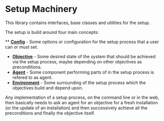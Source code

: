 # Setup Machinery

This library contains interfaces, base classes and utilities for the setup.

The setup is build around four main concepts:

** [**Config**](./Config.php) - Some options or configuration for the setup process that a user can
or must set.
* [**Objective**](./Objective.php) - Some desired state of the system that should
be achieved via the setup process, maybe depending on other objectives as preconditions.
* [**Agent**](./Agent.php) - Some component performing parts of in the setup process is refered to
as agent.
* [**Environment**](./Environment.php) - Some surrounding of the setup process which the objectives
build and depend upon.

Any implementation of a setup process, on the command line or in the web, then
basically needs to ask an agent for an objective for a fresh installation (or the
update of an installation) and then successively achieve all the preconditions
and finally the objective itself.


